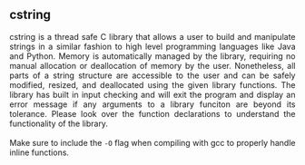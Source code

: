 ## cstring

<p align="justify">
cstring is a thread safe C library that allows a user to build and manipulate strings in a similar fashion to high level programming languages like Java and Python. Memory is automatically managed by the library, requiring no manual allocation or deallocation of memory by the user. Nonetheless, all parts of a string structure are accessible to the user and can be safely modified, resized, and deallocated using the given library functions. The library has built in input checking and will exit the program and display an error message if any arguments to a library funciton are beyond its tolerance. Please look over the function declarations to understand the functionality of the library.<br><br>Make sure to include the <code>-O</code> flag when compiling with gcc to properly handle inline functions.
</p>
